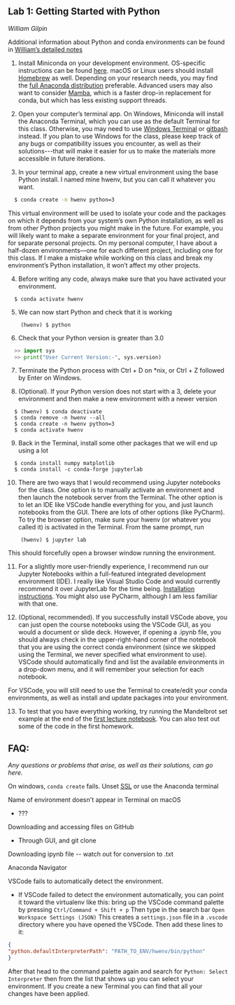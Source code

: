 ## Lab 1: Getting Started with Python
*William Gilpin*

Additional information about Python and conda environments can be found in [William’s detailed notes](http://www.wgilpin.com/howto/howto_conda.html)

1. Install Miniconda on your development environment. OS-specific instructions can be found [here](https://docs.conda.io/projects/conda/en/latest/user-guide/install/index.html). macOS or Linux users should install [Homebrew](https://brew.sh/) as well. Depending on your research needs, you may find the [full Anaconda distribution](https://www.anaconda.com/) preferable. Advanced users may also want to consider [Mamba](https://mamba.readthedocs.io/en/latest/user_guide/mamba.html), which is a faster drop-in replacement for conda, but which has less existing support threads.

2. Open your computer’s terminal app. On Windows, Miniconda will install the Anaconda Terminal, which you can use as the default Terminal for this class. Otherwise, you may need to use [Windows Terminal](https://github.com/microsoft/terminal) or [gitbash](https://gitforwindows.org/) instead. If you plan to use Windows for the class, please keep track of any bugs or compatibility issues you encounter, as well as their solutions---that will make it easier for us to make the materials more accessible in future iterations.

3. In your terminal app, create a new virtual environment using the base Python install. I named mine hwenv, but you can call it whatever you want.

```bash
  $ conda create -n hwenv python=3
```

This virtual environment will be used to isolate your code and the packages on which it depends from your system’s own Python installation, as well as from other Python projects you might make in the future. For example, you will likely want to make a separate environment for your final project, and for separate personal projects. On my personal computer, I have about a half-dozen environments—one for each different project, including one for this class. If I make a mistake while working on this class and break my environment’s Python installation, it won’t affect my other projects.

4.  Before writing any code, always make sure that you have activated your environment.

```
  $ conda activate hwenv
```

5. We can now start Python and check that it is working

```
    (hwenv) $ python
```

6. Check that your Python version is greater than 3.0
  
```python
  >> import sys
  >> print("User Current Version:-", sys.version)
```

7. Terminate the Python process with Ctrl + D on \*nix, or  Ctrl + Z followed by Enter on Windows.

8. (Optional). If your Python version does not start with a 3, delete your environment and then make a new environment with a newer version

```
  $ (hwenv) $ conda deactivate
  $ conda remove -n hwenv --all
  $ conda create -n hwenv python=3
  $ conda activate hwenv
```

9. Back in the Terminal, install some other packages that we will end up using a lot

```
  $ conda install numpy matplotlib 
  $ conda install -c conda-forge jupyterlab
```

10. There are two ways that I would recommend using Jupyter notebooks for the class. One option is to manually activate an environment and then launch the notebook server from the Terminal. The other option is to let an IDE like VSCode handle everything for you, and just launch notebooks from the GUI. There are lots of other options (like PyCharm). To try the browser option, make sure your hwenv (or whatever you called it) is activated in the Terminal. From the same prompt, run

```
    (hwenv) $ jupyter lab
```

This should forcefully open a browser window running the environment.

11. For a slightly more user-friendly experience, I recommend run our Jupyter Notebooks within a full-featured integrated development environment (IDE). I really like Visual Studio Code and would currently recommend it over JupyterLab for the time being. [Installation instructions](https://code.visualstudio.com/). You might also use PyCharm, although I am less familiar with that one.

12. (Optional, recommended). If you successfully install VSCode above, you can just open the course notebooks using the VSCode GUI, as you would a document or slide deck. However, if opening a .ipynb file, you should always check in the upper-right-hand corner of the notebook that you are using the correct conda environment (since we skipped using the Terminal, we never specified what environment to use). VSCode should automatically find and list the available environments in a drop-down menu, and it will remember your selection for each notebook. 

For VSCode, you will still need to use the Terminal to create/edit your conda environments, as well as install and update packages into your environment.

13. To test that you have everything working, try running the Mandelbrot set example at the end of the [first lecture notebook](https://github.com/williamgilpin/cphy/blob/main/talks/python_intro.ipynb). You can also test out some of the code in the first homework.

<!-- 12. Now that we know that everything is working, head over to the class repository on GitHub and start working on Lab 1, which uses some parts of the Python ecosystem in order to make really cool embeddings of high-dimensional datasets. -->


## FAQ:

*Any questions or problems that arise, as well as their solutions, can go here.*

On windows, `conda create` fails. Unset [SSL](https://stackoverflow.com/questions/50125472/issues-with-installing-python-libraries-on-windows-condahttperror-http-000-co) or use the Anaconda terminal


Name of environment doesn't appear in Terminal on macOS
+ ???

Downloading and accessing files on GitHub
+ Through GUI, and git clone

Downloading ipynb file -- watch out for conversion to .txt


Anaconda Navigator

VSCode fails to automatically detect the environment.
+ If VSCode failed to detect the environment automatically, you can point it toward the virtualenv like this:
bring up the VSCode command palette by pressing `Ctrl/Command + Shift + p` Then type in the search bar  `Open Workspace Settings (JSON)` This creates a `settings.json` file in a `.vscode` directory where you have opened the VSCode. Then add these lines to it:
```json
{
"python.defaultInterpreterPath": "PATH_TO_ENV/hwenv/bin/python"
}
```
After that head to the command palette again and search for `Python: Select Interpreter` then from the list that shows up you can select your environment. If you create a new Terminal you can find that all your changes have been applied.